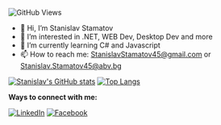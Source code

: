 ![GitHub Views](https://komarev.com/ghpvc/?username=StanchosCodes)
- 👋 Hi, I’m Stanislav Stamatov
- 👀 I’m interested in .NET, WEB Dev, Desktop Dev and more
- 🌱 I’m currently learning C# and Javascript
- 📫 How to reach me: StanislavStamatov45@gmail.com or Stanislav.Stamatov45@abv.bg

<!---
StanchosCodes/StanchosCodes is a ✨ special ✨ repository because its `README.md` (this file) appears on your GitHub profile.
You can click the Preview link to take a look at your changes.
--->

[![Stanislav's GitHub stats](https://github-readme-stats.vercel.app/api?username=StanchosCodes)](https://github.com/StanchosCodes/github-readme-stats)
[![Top Langs](https://github-readme-stats.vercel.app/api/top-langs/?username=StanchosCodes&layout=compact)](https://github.com/StanchosCodes/github-readme-stats)

<b>Ways to connect with me:</b>

[![LinkedIn][1.1]][1]
[![Facebook][2.1]][2]

[1.1]: https://i.imgur.com/P3YfQoD.png (facebook icon with padding)
[2.1]: https://i.imgur.com/P3YfQoD.png (facebook icon with padding)

[1]: https://www.linkedin.com/in/stanislav-stamatov-402647255
[2]: https://www.facebook.com/Stanislav.Stamatov45
